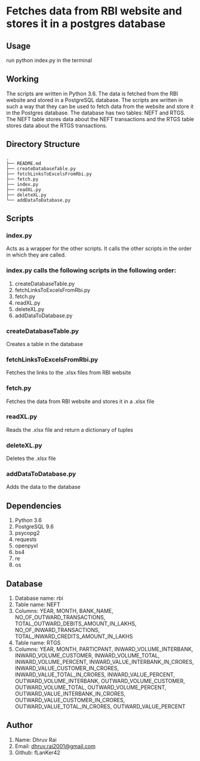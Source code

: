 # Fetches data from RBI website and stores it in a postgres database

## Usage
run python index.py in the terminal

## Working
The scripts are written in Python 3.6. The data is fetched from the RBI website and stored in a PostgreSQL database. The scripts are written in such a way that they can be used to fetch data from the website and store it in the Postgres database.
The database has two tables: NEFT and RTGS. The NEFT table stores data about the NEFT transactions and the RTGS table stores data about the RTGS transactions.

## Directory Structure
```
.
├── README.md
├── createDatabaseTable.py
├── fetchLinksToExcelsFromRbi.py
├── fetch.py
├── index.py
├── readXL.py
├── deleteXL.py
└── addDataToDatabase.py
```

## Scripts

### index.py
Acts as a wrapper for the other scripts. It calls the other scripts in the order in which they are called.

### index.py calls the following scripts in the following order:
1. createDatabaseTable.py
2. fetchLinksToExcelsFromRbi.py
3. fetch.py
4. readXL.py
5. deleteXL.py
6. addDataToDatabase.py

### createDatabaseTable.py
Creates a table in the database

### fetchLinksToExcelsFromRbi.py
Fetches the links to the .xlsx files from RBI website

### fetch.py
Fetches the data from RBI website and stores it in a .xlsx file

### readXL.py
Reads the .xlsx file and return a dictionary of tuples

### deleteXL.py
Deletes the .xlsx file

### addDataToDatabase.py
Adds the data to the database

## Dependencies
1. Python 3.6
2. PostgreSQL 9.6
3. psycopg2
4. requests
5. openpyxl
6. bs4
7. re
8. os

## Database
1. Database name: rbi
2. Table name: NEFT
3. Columns: YEAR, MONTH, BANK_NAME, NO_OF_OUTWARD_TRANSACTIONS, TOTAL_OUTWARD_DEBITS_AMOUNT_IN_LAKHS, NO_OF_INWARD_TRANSACTIONS, TOTAL_INWARD_CREDITS_AMOUNT_IN_LAKHS
4. Table name: RTGS
5. Columns: YEAR, MONTH, PARTICPANT, INWARD_VOLUME_INTERBANK, INWARD_VOLUME_CUSTOMER, INWARD_VOLUME_TOTAL, INWARD_VOLUME_PERCENT, INWARD_VALUE_INTERBANK_IN_CRORES, INWARD_VALUE_CUSTOMER_IN_CRORES, INWARD_VALUE_TOTAL_IN_CRORES, INWARD_VALUE_PERCENT, OUTWARD_VOLUME_INTERBANK, OUTWARD_VOLUME_CUSTOMER, OUTWARD_VOLUME_TOTAL, OUTWARD_VOLUME_PERCENT, OUTWARD_VALUE_INTERBANK_IN_CRORES, OUTWARD_VALUE_CUSTOMER_IN_CRORES, OUTWARD_VALUE_TOTAL_IN_CRORES, OUTWARD_VALUE_PERCENT

## Author
1. Name: Dhruv Rai
2. Email: dhruv.rai2001@gmail.com
3. Github: fLanKer42
